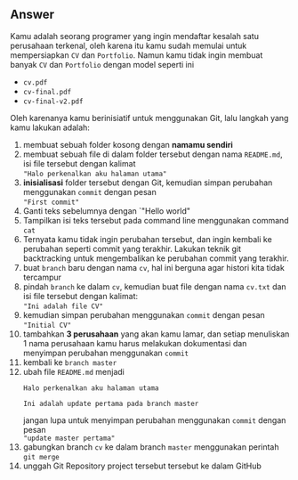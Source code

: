 ## Answer

Kamu adalah seorang programer yang ingin mendaftar kesalah satu perusahaan terkenal, oleh karena itu kamu sudah memulai untuk mempersiapkan `CV` dan `Portfolio`. Namun kamu tidak ingin membuat banyak `CV` dan `Portfolio` dengan model seperti ini
- `cv.pdf`
- `cv-final.pdf`
- `cv-final-v2.pdf`

Oleh karenanya kamu berinisiatif untuk menggunakan Git, lalu langkah yang kamu lakukan adalah:
1. membuat sebuah folder kosong dengan **namamu sendiri**
2. membuat sebuah file di dalam folder tersebut dengan nama `README.md`, isi file tersebut dengan kalimat<br>`"Halo perkenalkan aku halaman utama"`
3. **inisialisasi** folder tersebut dengan Git, kemudian simpan perubahan menggunakan `commit` dengan pesan<br>`"First commit"`
4. Ganti teks sebelumnya dengan `"Hello world"
5. Tampilkan isi teks tersebut pada command line menggunakan command `cat`
6. Ternyata kamu tidak ingin perubahan tersebut, dan ingin kembali ke perubahan seperti commit yang terakhir. Lakukan teknik git backtracking untuk mengembalikan ke perubahan commit yang terakhir.
7. buat `branch` baru dengan nama `cv`, hal ini berguna agar histori kita tidak tercampur
8. pindah `branch` ke dalam `cv`, kemudian buat file dengan nama `cv.txt` dan isi file tersebut dengan kalimat:<br>`"Ini adalah file CV"`
9. kemudian simpan perubahan menggunakan `commit` dengan pesan<br>`"Initial CV"`
10. tambahkan **3 perusahaan** yang akan kamu lamar, dan setiap menuliskan 1 nama perusahaan kamu harus melakukan dokumentasi dan menyimpan perubahan menggunakan `commit`
11. kembali ke `branch master`
12. ubah file `README.md` menjadi
    ```
    Halo perkenalkan aku halaman utama

    Ini adalah update pertama pada branch master
    ```
    jangan lupa untuk menyimpan perubahan menggunakan `commit` dengan pesan<br>`"update master pertama"`
13. gabungkan branch `cv` ke dalam branch `master` menggunakan perintah `git merge`
14. unggah Git Repository project tersebut tersebut ke dalam GitHub